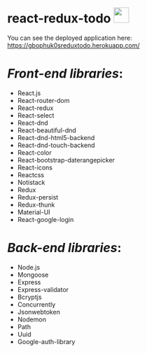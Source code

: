 # react-redux-todo  <img  src="https://lh3.googleusercontent.com/proxy/0nCCIJvdauWNUd98Qy4oGvm0ZOCoZFovluEqIChMIvbLecVqS-NAmUaSLikKqfv455CkNr2BPsWDlQWv1gcW3OH1aIPcrLslA2cA" width="35"/>
 
You can see the deployed application here: https://gbophuk0sreduxtodo.herokuapp.com/
  
  
# *Front-end libraries*:  
* React.js  
* React-router-dom
* React-redux  
* React-select
* React-dnd
* React-beautiful-dnd
* React-dnd-html5-backend
* React-dnd-touch-backend
* React-color
* React-bootstrap-daterangepicker
* React-icons
* Reactcss
* Notistack
* Redux
* Redux-persist
* Redux-thunk
* Material-UI
* React-google-login

# *Back-end libraries*:  
* Node.js
* Mongoose  
* Express
* Express-validator
* Bcryptjs
* Concurrently
* Jsonwebtoken
* Nodemon
* Path
* Uuid
* Google-auth-library
